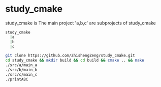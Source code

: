 # study_cmake

study_cmake is The main project
'a,b,c' are subprojects of study_cmake

```bash
study_cmake
  |a
  |b
  |c
```


```bash
git clone https://github.com/ZhishengZeng/study_cmake.git
cd study_cmake && mkdir build && cd build && cmake .. && make
./src/a/main_a
./src/b/main_b
./src/c/main_c
./printABC
```
